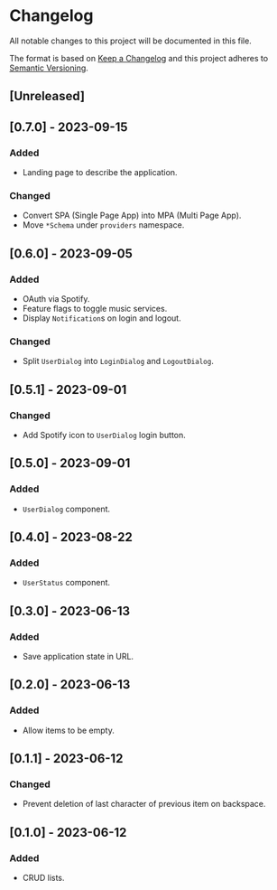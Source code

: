 # Changelog

All notable changes to this project will be documented in this file.

The format is based on [Keep a Changelog](http://keepachangelog.com/)
and this project adheres to [Semantic Versioning](http://semver.org/).

## [Unreleased]

## [0.7.0] - 2023-09-15

### Added

- Landing page to describe the application.

### Changed

- Convert SPA (Single Page App) into MPA (Multi Page App).
- Move `*Schema` under `providers` namespace.

## [0.6.0] - 2023-09-05

### Added

- OAuth via Spotify.
- Feature flags to toggle music services.
- Display `Notification`s on login and logout.

### Changed

- Split `UserDialog` into `LoginDialog` and `LogoutDialog`.

## [0.5.1] - 2023-09-01

### Changed

- Add Spotify icon to `UserDialog` login button.

## [0.5.0] - 2023-09-01

### Added

- `UserDialog` component.

## [0.4.0] - 2023-08-22

### Added

- `UserStatus` component.

## [0.3.0] - 2023-06-13

### Added

- Save application state in URL.

## [0.2.0] - 2023-06-13

### Added

- Allow items to be empty.

## [0.1.1] - 2023-06-12

### Changed

- Prevent deletion of last character of previous item on backspace.

## [0.1.0] - 2023-06-12

### Added

- CRUD lists.
